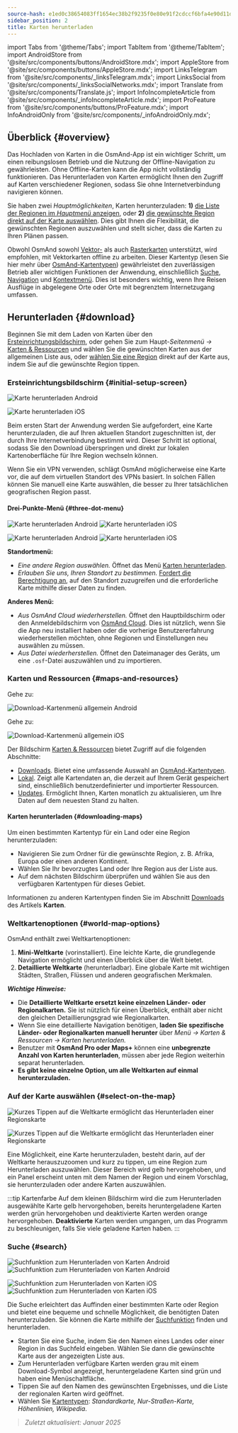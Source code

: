 ```yaml
---
source-hash: e1ed0c38654083ff1654ec38b2f9235f0e80e91f2cdccf6bfa4e90d11da491a5
sidebar_position: 2
title: Karten herunterladen
---
```

import Tabs from '@theme/Tabs';
import TabItem from '@theme/TabItem';
import AndroidStore from '@site/src/components/buttons/AndroidStore.mdx';
import AppleStore from '@site/src/components/buttons/AppleStore.mdx';
import LinksTelegram from '@site/src/components/_linksTelegram.mdx';
import LinksSocial from '@site/src/components/_linksSocialNetworks.mdx';
import Translate from '@site/src/components/Translate.js';
import InfoIncompleteArticle from '@site/src/components/_infoIncompleteArticle.mdx';
import ProFeature from '@site/src/components/buttons/ProFeature.mdx';
import InfoAndroidOnly from '@site/src/components/_infoAndroidOnly.mdx';




## Überblick {#overview}

Das Hochladen von Karten in die OsmAnd-App ist ein wichtiger Schritt, um einen reibungslosen Betrieb und die Nutzung der Offline-Navigation zu gewährleisten. Ohne Offline-Karten kann die App nicht vollständig funktionieren. Das Herunterladen von Karten ermöglicht Ihnen den Zugriff auf Karten verschiedener Regionen, sodass Sie ohne Internetverbindung navigieren können.

Sie haben zwei *Hauptmöglichkeiten*, Karten herunterzuladen: **1)** [die Liste der Regionen im *Hauptmenü* anzeigen](#maps-and-resources), oder **2)** [die gewünschte Region direkt auf der Karte auswählen](#select-on-the-map). Dies gibt Ihnen die Flexibilität, die gewünschten Regionen auszuwählen und stellt sicher, dass die Karten zu Ihren Plänen passen.

Obwohl OsmAnd sowohl [Vektor-](../map/vector-maps.md) als auch [Rasterkarten](../map/raster-maps.md) unterstützt, wird empfohlen, mit Vektorkarten offline zu arbeiten. Dieser Kartentyp (lesen Sie hier mehr über [OsmAnd-Kartentypen](../personal/maps-resources.md#map-types)) gewährleistet den zuverlässigen Betrieb aller wichtigen Funktionen der Anwendung, einschließlich [Suche](../search/index.md), [Navigation](../navigation/index.md) und [Kontextmenü](../map/map-context-menu.md). Dies ist besonders wichtig, wenn Ihre Reisen Ausflüge in abgelegene Orte oder Orte mit begrenztem Internetzugang umfassen.


## Herunterladen {#download}

Beginnen Sie mit dem Laden von Karten über den [Ersteinrichtungsbildschirm](#initial-setup-screen), oder gehen Sie zum Haupt-*Seitenmenü* *→* [Karten & Ressourcen](#maps-and-resources) und wählen Sie die gewünschten Karten aus der allgemeinen Liste aus, oder [wählen Sie eine Region](#select-on-the-map) direkt auf der Karte aus, indem Sie auf die gewünschte Region tippen.


### Ersteinrichtungsbildschirm {#initial-setup-screen}

<Tabs groupId="operating-systems" queryString="current-os">

<TabItem value="android" label="Android">

![Karte herunterladen Android](@site/static/img/steps/start_screen_first_screen_andr.png)

</TabItem>

<TabItem value="ios" label="iOS">

![Karte herunterladen iOS](@site/static/img/steps/start_screen_first_screen_ios.png)

</TabItem>

</Tabs>

Beim ersten Start der Anwendung werden Sie aufgefordert, eine Karte herunterzuladen, die auf Ihren aktuellen Standort zugeschnitten ist, der durch Ihre Internetverbindung bestimmt wird. Dieser Schritt ist optional, sodass Sie den Download überspringen und direkt zur lokalen Kartenoberfläche für Ihre Region wechseln können.

Wenn Sie ein VPN verwenden, schlägt OsmAnd möglicherweise eine Karte vor, die auf dem virtuellen Standort des VPNs basiert. In solchen Fällen können Sie manuell eine Karte auswählen, die besser zu Ihrer tatsächlichen geografischen Region passt.


#### Drei-Punkte-Menü {#three-dot-menu}

<Tabs groupId="operating-systems" queryString="current-os">

<TabItem value="android" label="Android">

![Karte herunterladen Android](@site/static/img/steps/start_screen_first_screen_location_andr.png) ![Karte herunterladen iOS](@site/static/img/steps/start_screen_first_screen_other_andr.png)

</TabItem>

<TabItem value="ios" label="iOS">

![Karte herunterladen Android](@site/static/img/steps/start_screen_first_screen_location_ios.png) ![Karte herunterladen iOS](@site/static/img/steps/start_screen_first_screen_other_ios.png)

</TabItem>

</Tabs>

**Standortmenü:**

- *Eine andere Region auswählen.* Öffnet das Menü [Karten herunterladen](#maps-and-resources).
- *Erlauben Sie uns, Ihren Standort zu bestimmen.* [Fordert die Berechtigung an](../start-with/first-steps.md#permission-to-access-the-location), auf den Standort zuzugreifen und die erforderliche Karte mithilfe dieser Daten zu finden.

**Anderes Menü:**

- *Aus OsmAnd Cloud wiederherstellen.* Öffnet den Hauptbildschirm oder den Anmeldebildschirm von [OsmAnd Cloud](../personal/osmand-cloud.md). Dies ist nützlich, wenn Sie die App neu installiert haben oder die vorherige Benutzererfahrung wiederherstellen möchten, ohne Regionen und Einstellungen neu auswählen zu müssen.
- *Aus Datei wiederherstellen.* Öffnet den Dateimanager des Geräts, um eine `.osf`-Datei auszuwählen und zu importieren.


### Karten und Ressourcen {#maps-and-resources}

<Tabs groupId="operating-systems" queryString="current-os">

<TabItem value="android" label="Android">

Gehe zu: *<Translate android="true" ids="shared_string_menu,maps_and_resources,downloads"/>*

![Download-Kartenmenü allgemein Android](@site/static/img/personal/maps/download_menu_andr.png)

</TabItem>

<TabItem value="ios" label="iOS">

Gehe zu: *<Translate ios="true" ids="shared_string_menu,res_mapsres"/>*

![Download-Kartenmenü allgemein iOS](@site/static/img/personal/maps/download_menu_ios.png)

</TabItem>

</Tabs>

Der Bildschirm [Karten & Ressourcen](../personal/maps-resources.md) bietet Zugriff auf die folgenden Abschnitte:

- [Downloads](../personal/maps-resources.md#downloads). Bietet eine umfassende Auswahl an [OsmAnd-Kartentypen](../personal/maps-resources.md#map-types).
- [Lokal](../personal/maps-resources.md#local). Zeigt alle Kartendaten an, die derzeit auf Ihrem Gerät gespeichert sind, einschließlich benutzerdefinierter und importierter Ressourcen.
- [Updates](../personal/maps-resources.md#updates). Ermöglicht Ihnen, Karten monatlich zu aktualisieren, um Ihre Daten auf dem neuesten Stand zu halten.

#### Karten herunterladen {#downloading-maps}

Um einen bestimmten Kartentyp für ein Land oder eine Region herunterzuladen:

- Navigieren Sie zum Ordner für die gewünschte Region, z. B. Afrika, Europa oder einen anderen Kontinent.
- Wählen Sie Ihr bevorzugtes Land oder Ihre Region aus der Liste aus.
- Auf dem nächsten Bildschirm überprüfen und wählen Sie aus den verfügbaren Kartentypen für dieses Gebiet.

Informationen zu anderen Kartentypen finden Sie im Abschnitt [Downloads](../personal/maps-resources.md#downloads) des Artikels **Karten**.

### Weltkartenoptionen {#world-map-options}

OsmAnd enthält zwei Weltkartenoptionen:

1. **Mini-Weltkarte** (vorinstalliert). Eine leichte Karte, die grundlegende Navigation ermöglicht und einen Überblick über die Welt bietet.
2. **Detaillierte Weltkarte** (herunterladbar). Eine globale Karte mit wichtigen Städten, Straßen, Flüssen und anderen geografischen Merkmalen.

***Wichtige Hinweise:***

- Die **Detaillierte Weltkarte ersetzt keine einzelnen Länder- oder Regionalkarten.** Sie ist nützlich für einen Überblick, enthält aber nicht den gleichen Detaillierungsgrad wie Regionalkarten.
- Wenn Sie eine detaillierte Navigation benötigen, **laden Sie spezifische Länder- oder Regionalkarten manuell herunter** über *Menü → Karten & Ressourcen → Karten herunterladen.*
- Benutzer mit **OsmAnd Pro oder Maps+** können eine **unbegrenzte Anzahl von Karten herunterladen**, müssen aber jede Region weiterhin separat herunterladen.
- **Es gibt keine einzelne Option, um alle Weltkarten auf einmal herunterzuladen.**


### Auf der Karte auswählen {#select-on-the-map}

<Tabs groupId="operating-systems" queryString="current-os">

<TabItem value="android" label="Android">

![Kurzes Tippen auf die Weltkarte ermöglicht das Herunterladen einer Regionskarte](@site/static/img/map/download_region_map_via_worldmap.png)

</TabItem>

<TabItem value="ios" label="iOS">

![Kurzes Tippen auf die Weltkarte ermöglicht das Herunterladen einer Regionskarte](@site/static/img/settings/download_region_map_via_worldmap_ios.png)

</TabItem>

</Tabs>

Eine Möglichkeit, eine Karte herunterzuladen, besteht darin, auf der Weltkarte herauszuzoomen und kurz zu tippen, um eine Region zum Herunterladen auszuwählen. Dieser Bereich wird gelb hervorgehoben, und ein Panel erscheint unten mit dem Namen der Region und einem Vorschlag, sie herunterzuladen oder andere Karten auszuwählen.

:::tip Kartenfarbe
Auf dem kleinen Bildschirm wird die zum Herunterladen ausgewählte Karte gelb hervorgehoben, bereits heruntergeladene Karten werden grün hervorgehoben und deaktivierte Karten werden orange hervorgehoben. **Deaktivierte** Karten werden umgangen, um das Programm zu beschleunigen, falls Sie viele geladene Karten haben.
:::

### Suche {#search}

<Tabs groupId="operating-systems" queryString="current-os">

<TabItem value="android" label="Android">

![Suchfunktion zum Herunterladen von Karten Android](@site/static/img/settings/search_download_map_3_andr.png) ![Suchfunktion zum Herunterladen von Karten Android](@site/static/img/settings/search_download_map_4_andr.png)

</TabItem>

<TabItem value="ios" label="iOS">

![Suchfunktion zum Herunterladen von Karten iOS](@site/static/img/settings/search_download_map_1_ios.png) ![Suchfunktion zum Herunterladen von Karten iOS](@site/static/img/settings/search_download_map_2_ios.png)

</TabItem>

</Tabs>

Die Suche erleichtert das Auffinden einer bestimmten Karte oder Region und bietet eine bequeme und schnelle Möglichkeit, die benötigten Daten herunterzuladen. Sie können die Karte mithilfe der [Suchfunktion](../search/index.md) finden und herunterladen.

- Starten Sie eine Suche, indem Sie den Namen eines Landes oder einer Region in das Suchfeld eingeben. Wählen Sie dann die gewünschte Karte aus der angezeigten Liste aus.
- Zum Herunterladen verfügbare Karten werden grau mit einem Download-Symbol angezeigt, heruntergeladene Karten sind grün und haben eine Menüschaltfläche.
- Tippen Sie auf den Namen des gewünschten Ergebnisses, und die Liste der regionalen Karten wird geöffnet.
- Wählen Sie [Kartentypen](../personal/maps-resources.md#map-types): *Standardkarte, Nur-Straßen-Karte, Höhenlinien, Wikipedia*.

> *Zuletzt aktualisiert: Januar 2025*